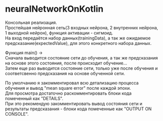 # neuralNetworkOnKotlin  
Консольная реализация.  
Простейшая нейронная сеть(3 входных нейрона, 2 внутренних нейрона, 1 выходной нейрон), функция активации - сигмоид.  
На вход передаётся набор данных(trainingData), а так же ожидаемое предсказание(expectedValue), для этого конкретного набора данных.  
  
Функция main() ->  
Сначала выводится состояние сети до обучения, а так же предсказания на основе этого состояния, после происходит обучение...  
Затем еще раз выводится состояние сети, только уже после обучения и соответсвенно предсказания на основе обученной сети.  
  
По умолчанию я закомментировал всю детализацию процесса обучения и вывод "mean square error" после каждой эпохи.  
Для просмотра достаточно раскомментировать блоки кода помеченный как "DETAILS".  
При это рекомендую закомментировать вывод состояния сети и результаты предсказания - блоки кода помеченные как "OUTPUT ON CONSOLE".
